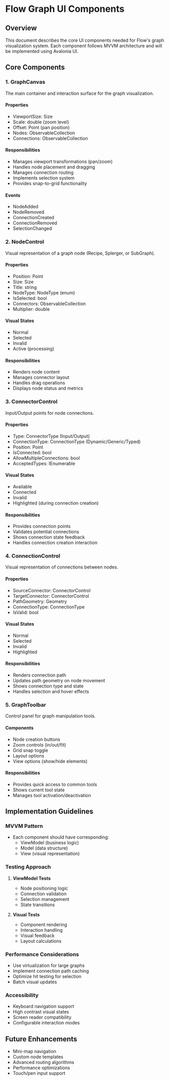 # Flow Graph UI Components

## Overview
This document describes the core UI components needed for Flow's graph visualization system. Each component follows MVVM architecture and will be implemented using Avalonia UI.

## Core Components

### 1. GraphCanvas
The main container and interaction surface for the graph visualization.

#### Properties
- ViewportSize: Size
- Scale: double (zoom level)
- Offset: Point (pan position)
- Nodes: ObservableCollection<NodeControl>
- Connections: ObservableCollection<ConnectionControl>

#### Responsibilities
- Manages viewport transformations (pan/zoom)
- Handles node placement and dragging
- Manages connection routing
- Implements selection system
- Provides snap-to-grid functionality

#### Events
- NodeAdded
- NodeRemoved
- ConnectionCreated
- ConnectionRemoved
- SelectionChanged

### 2. NodeControl
Visual representation of a graph node (Recipe, Splerger, or SubGraph).

#### Properties
- Position: Point
- Size: Size
- Title: string
- NodeType: NodeType (enum)
- IsSelected: bool
- Connectors: ObservableCollection<ConnectorControl>
- Multiplier: double

#### Visual States
- Normal
- Selected
- Invalid
- Active (processing)

#### Responsibilities
- Renders node content
- Manages connector layout
- Handles drag operations
- Displays node status and metrics

### 3. ConnectorControl
Input/Output points for node connections.

#### Properties
- Type: ConnectorType (Input/Output)
- ConnectionType: ConnectionType (Dynamic/Generic/Typed)
- Position: Point
- IsConnected: bool
- AllowMultipleConnections: bool
- AcceptedTypes: IEnumerable<Type>

#### Visual States
- Available
- Connected
- Invalid
- Highlighted (during connection creation)

#### Responsibilities
- Provides connection points
- Validates potential connections
- Shows connection state feedback
- Handles connection creation interaction

### 4. ConnectionControl
Visual representation of connections between nodes.

#### Properties
- SourceConnector: ConnectorControl
- TargetConnector: ConnectorControl
- PathGeometry: Geometry
- ConnectionType: ConnectionType
- IsValid: bool

#### Visual States
- Normal
- Selected
- Invalid
- Highlighted

#### Responsibilities
- Renders connection path
- Updates path geometry on node movement
- Shows connection type and state
- Handles selection and hover effects

### 5. GraphToolbar
Control panel for graph manipulation tools.

#### Components
- Node creation buttons
- Zoom controls (in/out/fit)
- Grid snap toggle
- Layout options
- View options (show/hide elements)

#### Responsibilities
- Provides quick access to common tools
- Shows current tool state
- Manages tool activation/deactivation

## Implementation Guidelines

### MVVM Pattern
- Each component should have corresponding:
  - ViewModel (business logic)
  - Model (data structure)
  - View (visual representation)

### Testing Approach
1. **ViewModel Tests**
   - Node positioning logic
   - Connection validation
   - Selection management
   - State transitions

2. **Visual Tests**
   - Component rendering
   - Interaction handling
   - Visual feedback
   - Layout calculations

### Performance Considerations
- Use virtualization for large graphs
- Implement connection path caching
- Optimize hit testing for selection
- Batch visual updates

### Accessibility
- Keyboard navigation support
- High contrast visual states
- Screen reader compatibility
- Configurable interaction modes

## Future Enhancements
- Mini-map navigation
- Custom node templates
- Advanced routing algorithms
- Performance optimizations
- Touch/pen input support 